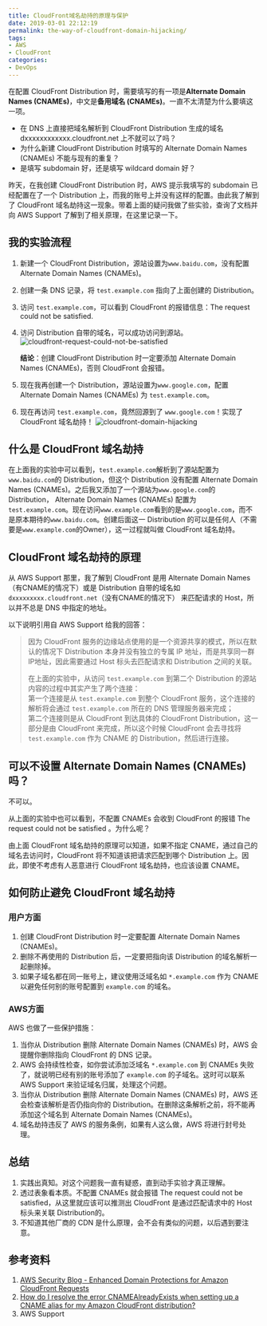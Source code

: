 ```yaml
---
title: CloudFront域名劫持的原理与保护
date: 2019-03-01 22:12:19
permalink: the-way-of-cloudfront-domain-hijacking/
tags:
- AWS
- CloudFront
categories:
- DevOps
---
```



在配置 CloudFront Distribution 时，需要填写的有一项是**Alternate Domain Names (CNAMEs)**，中文是**备用域名 (CNAMEs)**。一直不太清楚为什么要填这一项。

- 在 DNS 上直接把域名解析到 CloudFront Distribution 生成的域名 dxxxxxxxxxxxx.cloudfront.net 上不就可以了吗？  
- 为什么新建 CloudFront Distribution 时填写的 Alternate Domain Names (CNAMEs) 不能与现有的重复？  
- 是填写 subdomain 好，还是填写 wildcard domain 好？  


昨天，在我创建 CloudFront Distribution 时，AWS 提示我填写的 subdomain 已经配置在了一个 Distribution 上，而我的账号上并没有这样的配置。由此我了解到了 CloudFront 域名劫持这一现象。带着上面的疑问我做了些实验，查询了文档并向 AWS Support 了解到了相关原理，在这里记录一下。
<!--more-->

## 我的实验流程

1. 新建一个 CloudFront Distribution，源站设置为`www.baidu.com`，没有配置 Alternate Domain Names (CNAMEs)。
2. 创建一条 DNS 记录，将 `test.example.com` 指向了上面创建的 Distribution。
3. 访问 `test.example.com`，可以看到 CloudFront 的报错信息：The request could not be satisfied.
4. 访问 Distribution 自带的域名，可以成功访问到源站。
    ![cloudfront-request-could-not-be-satisfied](https://blog-1252856176.file.myqcloud.com/post/the-way-of-cloudfront-domain-hijacking/cloudfront-request-could-not-be-satisfied.png)

    **结论**：创建 CloudFront Distribution 时一定要添加 Alternate Domain Names (CNAMEs)，否则 CloudFront 会报错。

5. 现在我再创建一个 Distribution，源站设置为`www.google.com`，配置 Alternate Domain Names (CNAMEs) 为 `test.example.com`。
6. 现在再访问 `test.example.com`，竟然回源到了 `www.google.com`！实现了 CloudFront 域名劫持！
    ![cloudfront-domain-hijacking](https://blog-1252856176.file.myqcloud.com/post/the-way-of-cloudfront-domain-hijacking/cloudfront-domain-hijacking.png)


## 什么是 CloudFront 域名劫持

在上面我的实验中可以看到，`test.example.com`解析到了源站配置为`www.baidu.com`的 Distribution，但这个 Distribution 没有配置 Alternate Domain Names (CNAMEs)。之后我又添加了一个源站为`www.google.com`的 Distribution， Alternate Domain Names (CNAMEs) 配置为`test.example.com`。现在访问`www.example.com`看到的是`www.google.com`，而不是原本期待的`www.baidu.com`。创建后面这一 Distribution 的可以是任何人（不需要是`www.example.com`的Owner），这一过程就叫做 CloudFront 域名劫持。


## CloudFront 域名劫持的原理

从 AWS Support 那里，我了解到 CloudFront 是用 Alternate Domain Names （有CNAME的情况下）或是 Distribution 自带的域名如 `dxxxxxxxxx.cloudfront.net`（没有CNAME的情况下） 来匹配请求的 Host，所以并不总是 DNS 中指定的地址。

以下说明引用自 AWS Support 给我的回答：
> 因为 CloudFront 服务的边缘站点使用的是一个资源共享的模式，所以在默认的情况下 Distribution 本身并没有独立的专属 IP 地址，而是共享同一群IP地址，因此需要通过 Host 标头去匹配请求和 Distribution 之间的关联。
>
> 在上面的实验中，从访问 `test.example.com` 到第二个 Distribution 的源站内容的过程中其实产生了两个连接：   
> 第一个连接是从 `test.example.com` 到整个 CloudFront 服务，这个连接的解析将会通过 `test.example.com` 所在的 DNS 管理服务器来完成；  
> 第二个连接则是从 CloudFront 到达具体的 CloudFront Distribution，这一部分是由 CloudFront 来完成，所以这个时候 CloudFront 会去寻找将 `test.example.com` 作为 CNAME 的 Distribution，然后进行连接。


## 可以不设置 Alternate Domain Names (CNAMEs) 吗？

不可以。

从上面的实验中也可以看到，不配置 CNAMEs 会收到 CloudFront 的报错 The request could not be satisfied 。为什么呢？

由上面 CloudFront 域名劫持的原理可以知道，如果不指定 CNAME，通过自己的域名去访问时，CloudFront 将不知道该把请求匹配到哪个 Distribution 上。因此，即使不考虑有人恶意进行 CloudFront 域名劫持，也应该设置 CNAME。


## 如何防止避免 CloudFront 域名劫持

### 用户方面

1. 创建 CloudFront Distribution 时一定要配置 Alternate Domain Names (CNAMEs)。
2. 删除不再使用的 Distribution 后，一定要把指向该 Distribution 的域名解析一起删除掉。
3. 如果子域名都在同一账号上，建议使用泛域名如 `*.example.com` 作为 CNAME 以避免任何别的账号配置到 `example.com` 的域名。

### AWS方面

AWS 也做了一些保护措施：

1. 当你从 Distribution 删除 Alternate Domain Names (CNAMEs) 时，AWS 会提醒你删除指向 CloudFront 的 DNS 记录。
2. AWS 会持续性检查，如你尝试添加泛域名 `*.example.com` 到 CNAMEs 失败了，就说明已经有别的账号添加了 `example.com` 的子域名。这时可以联系 AWS Support 来验证域名归属，处理这个问题。
3. 当你从 Distribution 删除 Alternate Domain Names (CNAMEs) 时，AWS 还会检查该解析是否仍指向你的 Distribution。在删除这条解析之前，将不能再添加这个域名到 Alternate Domain Names (CNAMEs)。
4. 域名劫持违反了 AWS 的服务条例，如果有人这么做，AWS 将进行封号处理。


## 总结

1. 实践出真知。对这个问题我一直有疑惑，直到动手实验才真正理解。
2. 透过表象看本质。不配置 CNAMEs 就会报错 The request could not be satisfied，从这里就应该可以推测出 CloudFront 是通过匹配请求中的 Host 标头来关联 Distribution的。
3. 不知道其他厂商的 CDN 是什么原理，会不会有类似的问题，以后遇到要注意。


## 参考资料

1. [AWS Security Blog - Enhanced Domain Protections for Amazon CloudFront Requests](https://amazonaws-china.com/tw/blogs/security/enhanced-domain-protections-for-amazon-cloudfront-requests/)
2. [How do I resolve the error CNAMEAlreadyExists when setting up a CNAME alias for my Amazon CloudFront distribution?](https://amazonaws-china.com/premiumsupport/knowledge-center/resolve-cnamealreadyexists-error/?nc1=h_ls)
3. AWS Support